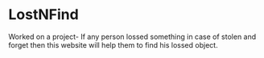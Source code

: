 # LostNFind
Worked on a project- If any person lossed something in case of stolen  and forget then this website will help them to find his lossed object.
